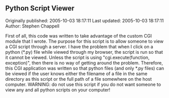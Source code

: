 ## Python Script Viewer

Originally published: 2005-10-03 18:17:11
Last updated: 2005-10-03 18:17:11
Author: Stephen Chappell

First of all, this code was written to take advantage of the custom CGI module that I wrote. The purpose for this script is to allow someone to view a CGI script through a server. I have the problem that when I click on a python (*.py) file while viewed through my browser, the script is run so that it cannot be viewed. Unless the script is using "cgi.execute(function, exception)", then there is no way of getting around the problem. Therefore, this CGI application was written so that python files (and only *.py files) can be viewed if the user knows either the filename of a file in the same directory as this script or the full path of a file somewhere on the host computer. WARNING: do not use this script if you do not want someone to view any and all python scripts on your computer!